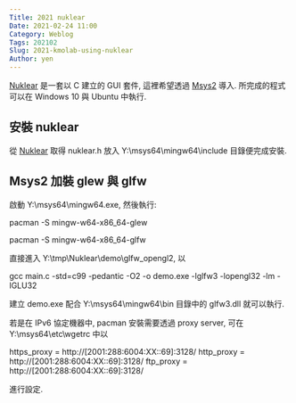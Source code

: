 ```yaml
---
Title: 2021 nuklear
Date: 2021-02-24 11:00
Category: Weblog
Tags: 202102
Slug: 2021-kmolab-using-nuklear
Author: yen
---
```


[Nuklear] 是一套以 C 建立的 GUI 套件, 這裡希望透過 [Msys2] 導入. 所完成的程式可以在 Windows 10 與 Ubuntu 中執行.

[Nuklear]: https://github.com/Immediate-Mode-UI/Nuklear
[Msys2]: https://www.msys2.org/

<!-- PELICAN_END_SUMMARY -->

安裝 nuklear
----

從 [Nuklear] 取得 nuklear.h 放入 Y:\msys64\mingw64\include 目錄便完成安裝.

Msys2 加裝 glew 與 glfw
----

啟動 Y:\msys64\mingw64.exe, 然後執行:

pacman -S mingw-w64-x86_64-glew

pacman -S mingw-w64-x86_64-glfw

直接進入 Y:\tmp\Nuklear\demo\glfw_opengl2, 以

gcc main.c -std=c99 -pedantic -O2 -o demo.exe -lglfw3 -lopengl32 -lm -lGLU32

建立 demo.exe 配合 Y:\msys64\mingw64\bin 目錄中的 glfw3.dll 就可以執行.

若是在 IPv6 協定機器中, pacman 安裝需要透過 proxy server, 可在  Y:\msys64\etc\wgetrc 中以

https_proxy = http://[2001:288:6004:XX::69]:3128/
http_proxy = http://[2001:288:6004:XX::69]:3128/
ftp_proxy = http://[2001:288:6004:XX::69]:3128/

進行設定.
